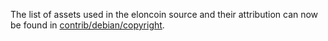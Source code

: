 The list of assets used in the eloncoin source and their attribution can now be found in [contrib/debian/copyright](../contrib/debian/copyright).
